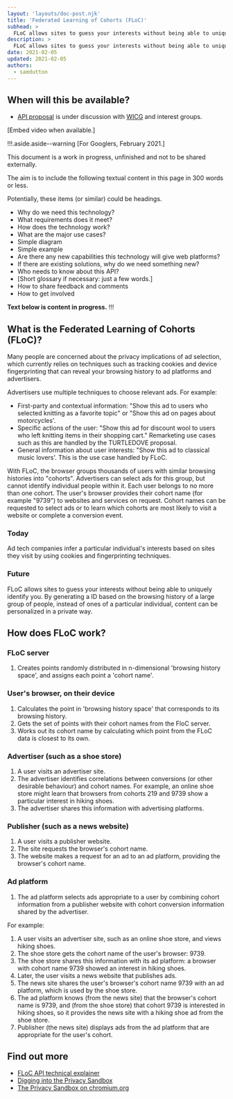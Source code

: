 ```yaml
---
layout: 'layouts/doc-post.njk'
title: 'Federated Learning of Cohorts (FLoC)'
subhead: >
  FLoC allows sites to guess your interests without being able to uniquely identify you.
description: >
  FLoC allows sites to guess your interests without being able to uniquely identify you. By generating a ID based on the browsing history of a large group of people, instead of ones of a particular individual, content can be personalized in a private way.
date: 2021-02-05
updated: 2021-02-05
authors:
  - samdutton
---
```


## When will this be available?

* [API proposal](https://github.com/WICG/floc) is under discussion with [WICG](https://www.w3.org/community/wicg/) and interest groups.


[Embed video when available.]


!!!.aside.aside--warning
[For Googlers, February 2021.]

This document is a work in progress, unfinished and not to be shared externally.

The aim is to include the following textual content in this page in 300 words or less. 

Potentially, these items (or similar) could be headings.

* Why do we need this technology? 
* What requirements does it meet?
* How does the technology work?
* What are the major use cases?
* Simple diagram
* Simple example
* Are there any new capabilities this technology will give web platforms?
* If there are existing solutions, why do we need something new? 
* Who needs to know about this API?
* [Short glossary if necessary: just a few words.]
* How to share feedback and comments
* How to get involved

**Text below is content in progress.**
!!!


## What is the Federated Learning of Cohorts (FLoC)?

Many people are concerned about the privacy implications of ad selection, which currently relies on techniques such as tracking cookies and device fingerprinting that can reveal your browsing history to ad platforms and advertisers.

Advertisers use multiple techniques to choose relevant ads. For example:
* First-party and contextual information: "Show this ad to users who selected knitting as a favorite topic" or "Show this ad on pages about motorcycles'.
* Specific actions of the user: "Show this ad for discount wool to users who left knitting items in their shopping cart." Remarketing use cases such as this are handled by the TURTLEDOVE proposal.
* General information about user interests: "Show this ad to classical music lovers'. This is the use case handled by FLoC.

With FLoC, the browser groups thousands of users with similar browsing histories into "cohorts". Advertisers can select ads for this group, but cannot identify individual people within it. Each user belongs to no more than one cohort. The user's browser provides their cohort name (for example "9739") to websites and services on request. Cohort names can be requested to select ads or to learn which cohorts are most likely to visit a website or complete a conversion event.

### Today
Ad tech companies infer a particular individual's interests based on sites they visit by using cookies and fingerprinting techniques.

### Future
FLoC allows sites to guess your interests without being able to uniquely identify you. By generating a ID based on the browsing history of a large group of people, instead of ones of a particular individual, content can be personalized in a private way.


## How does FLoC work?

### FLoC server
1. Creates points randomly distributed in n-dimensional 'browsing history space', and assigns each point a 'cohort name'.

### User's browser, on their device
1. Calculates the point in 'browsing history space' that corresponds to its browsing history.
1. Gets the set of points with their cohort names from the FloC server.
1. Works out its cohort name by calculating which point from the FLoC data is closest to its own.

### Advertiser (such as a shoe store)
1. A user visits an advertiser site.
1. The advertiser identifies correlations between conversions (or other desirable behaviour) and cohort names. For example, an online shoe store might learn that browsers from cohorts 219 and 9739 show a particular interest in hiking shoes.
1. The advertiser shares this information with advertising platforms.

### Publisher (such as a news website)
1. A user visits a publisher website.
1. The site requests the browser's cohort name.
1. The website makes a request for an ad to an ad platform, providing the browser's cohort name.

### Ad platform
1. The ad platform selects ads appropriate to a user by combining cohort information from a publisher website with cohort conversion information shared by the advertiser.

For example:

1. A user visits an advertiser site, such as an online shoe store, and views hiking shoes.
1. The shoe store gets the cohort name of the user's browser: 9739.
1. The shoe store shares this information with its ad platform: a browser with cohort name 9739 showed an interest in hiking shoes.
1. Later, the user visits a news website that publishes ads.
1. The news site shares the user's browser's cohort name 9739 with an ad platform, which is used by the shoe store.
1. The ad platform knows (from the news site) that the browser's cohort name is 9739, and (from the shoe store) that cohort 9739 is interested in hiking shoes, so it provides the news site with a hiking shoe ad from the shoe store.
1. Publisher (the news site) displays ads from the ad platform that are appropriate for the user's cohort.


## Find out more

* [FLoC API technical explainer](https://github.com/WICG/floc)
* [Digging into the Privacy Sandbox](web.dev/digging-into-the-privacy-sandbox)
* [The Privacy Sandbox on chromium.org](chromium.org/Home/chromium-privacy/privacy-sandbox)

